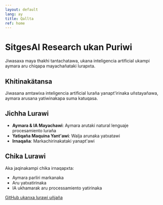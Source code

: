 ```yaml
---
layout: default
lang: ay
title: Qallta
ref: home
---
```


# SitgesAI Research ukan Puriwi

Jiwasaxa maya thakhi tantachatawa, ukana inteligencia artificial ukampi aymara aru chiqapa mayachañataki lurapxta.

## Khitinakätansa

Jiwasana amtawixa inteligencia artificial luraña yanapt'irinaka uñstayañawa, aymara arusana yatiwinakapa suma katuqasa.

## Jichha Lurawi

- **Aymara & IA Mayachawi**: Aymara arutaki natural lenguaje procesamiento luraña
- **Yatiqaña Maquina Yant'awi**: Walja arunaka yatxatawi
- **Irnaqaña**: Markachirinakataki yanapt'awi

## Chika Lurawi

Aka jaqinakampi chika irnaqapxta:
- Aymara parliri markanaka
- Aru yatxatirinaka
- IA ukhamarak aru processamiento yatirinaka

[GitHub ukanxa lurawi uñjaña](https://github.com/SitgesAI/julius-chat-system)